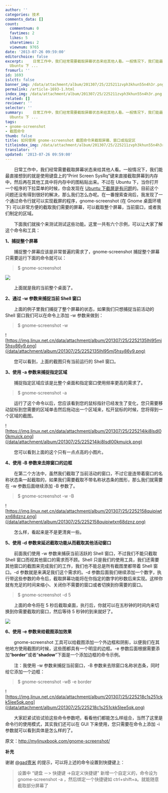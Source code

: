 ```yaml
---
author: ''
categories: 技术
comments_data: []
count:
  commentnum: 0
  favtimes: 2
  likes: 5
  sharetimes: 2
  viewnum: 9765
date: '2013-07-26 09:59:00'
editorchoice: false
excerpt: 　　日常工作中，我们经常需要截取屏幕状态来给其他人看。一般情况下，我们能最直接想到的就是使用键盘上的Print Screen SysRq键来直接截取屏幕到内存中，然后再在其他工具中将内存中的图粘贴出来。不过在
  Ubuntu 下 ...
fromurl: ''
id: 1693
islctt: false
banner_img: /data/attachment/album/201307/25/225211zvph3khun55n4h3r.png
permalink: /article-1693-1.html
index_img: /data/attachment/album/201307/25/225211zvph3khun55n4h3r.png
related: []
reviewer: ''
selector: ''
summary: 　　日常工作中，我们经常需要截取屏幕状态来给其他人看。一般情况下，我们能最直接想到的就是使用键盘上的Print Screen SysRq键来直接截取屏幕到内存中，然后再在其他工具中将内存中的图粘贴出来。不过在
  Ubuntu 下 ...
tags:
- gnome-screenshot
- 截图命令
thumb: false
title: 如何使用 gnome-screenshot 截图命令来截取屏幕、窗口或指定区
titleindex_img: /data/attachment/album/201307/25/225211zvph3khun55n4h3r.png
translator: ''
updated: '2013-07-26 09:59:00'
---
```


　　日常工作中，我们经常需要截取屏幕状态来给其他人看。一般情况下，我们能最直接想到的就是使用键盘上的“Print Screen SysRq”键来直接截取屏幕到内存中，然后再在其他工具中将内存中的图粘贴出来。不过在 Ubuntu 下，当你打开一个程序的下拉菜单的时候，你会发现在 [Ubuntu 下截屏是有问题](https://bugs.launchpad.net/ubuntu/+source/gnome-utils/+bug/29894)的。目前这个问题还没有得到很好的解决，那么我们怎么办呢。在一番搜索查询后，我发现了一个通过命令行就可以实现截屏的程序，gnome-screenshot (在 Gnome 桌面环境下) 可以非常方便的截取我们需要的屏幕，可以截取整个屏幕，当前窗口，或者我们制定的区域。


　　下面我们就挨个来测试测试这些功能。这里一共有六个示例，可以让大家了解这个命令和工具：


**1、捕捉整个屏幕**


　　捕捉整个屏幕应该是非常普遍的需求了，gnome-screenshot 捕捉整个屏幕只需要运行下面的命令就可以：



> 
> $ gnome-screenshot
> 
> 
> 


![](/data/attachment/album/201307/25/225211zvph3khun55n4h3r.png)


　　上面就是我的当前整个桌面了。


**2、通过 -w 参数来捕捉当前 Shell 窗口**


　　上面的例子里我们捕捉了整个屏幕的状态，如果我们只想捕捉当前活动的 Shell 窗口我们可以在命令上添加 -w 参数来做到：



> 
> $ gnome-screenshot -w
> 
> 
> 


![https://img.linux.net.cn/data/attachment/album/201307/25/2252135lhl95mj5hsy86y9.png](/data/attachment/album/201307/25/2252135lhl95mj5hsy86y9.png)


　　您可以看到，上面的截图只有当前运行的 Shell 窗口。


**3、使用 -a 参数来捕捉指定区域**


　　捕捉指定区域应该是比整个桌面和指定窗口使用频率更高的需求了。



> 
> $ gnome-screenshot -a
> 
> 
> 


　　运行了这个命令以后，您应该看到您的鼠标指针已经发生了变化，您只需要移动鼠标到您需要的区域单击然后拖动出一个区域来，松开鼠标的时候，您将得到一个区域的截图。


![https://img.linux.net.cn/data/attachment/album/201307/25/225214iki8lsdl00kmuick.png](/data/attachment/album/201307/25/225214iki8lsdl00kmuick.png)


　　您可以看到上面的这个只有一点点高的小图片。


**4、使用 -B 参数来去除窗口的边框**


　　在第二个方法中，虽然我们截取了当前活动的窗口，不过它是连带着窗口的名称状态条一起截取的，如果我们需要截取不带名称状态条的图形，那么我们就需要在 -w 参数后面继续添加 -B 参数了。



> 
> $ gnome-screenshot -w -B
> 
> 
> 


![https://img.linux.net.cn/data/attachment/album/201307/25/2252158quipiwtxn68dznz.png](/data/attachment/album/201307/25/2252158quipiwtxn68dznz.png)


　　怎么样，看起来是不是更清爽一些。


**5、使用 -d 参数来延迟截取功能从而截取其他活动窗口**


　　前面我们使用 -w 参数来捕获当前活跃的 Shell 窗口，不过我们不能只截取 Shell 窗口而视其他窗口的需求而不顾。Shell 只是我们的使用工具，我们还需要其他窗口的截图来完成我们的工作，我们也不能总是所有截图里都带着 Shell 窗口。-d 参数就是来满足我们这个需求的。-d 参数后面我们继续添加一个数字，执行带这些参数的命令后，截取屏幕功能将在你指定的数字的秒数后来实现。这样你就有充足的时间来缩小、关闭你不需要的窗口或者切换到你需要的窗口。



> 
> $ gnome-screenshot -d 5
> 
> 
> 


　　上面的命令将在 5 秒后截取桌面，执行后，你就可以在五秒钟的时间内来切换到你需要截取的窗口，然后等待 5 秒钟的到来就好了。


![](/data/attachment/album/201307/25/225216f8yvy6fttaayyf6t.png)


**6、使用 -e 参数来给截图添加效果**


　　gnome-screenshot 工具可以给截图添加一个外边框和阴影，以便我们在其他地方使用截图的时候，这些图都具有一个明显的边框。-e 参数后面根据需要添加“**border**”或者“**shadow**”下面是一个添加边框的命令示例。


　　注：我使用 -w 参数来捕捉当前窗口，-B 参数来去除窗口名称状态条，同时给它添加一个边框：



> 
> $ gnome-screenshot -wB -e border
> 
> 
> 


![https://img.linux.net.cn/data/attachment/album/201307/25/225218c1s251ckk5lee5qk.png](/data/attachment/album/201307/25/225218c1s251ckk5lee5qk.png)


　　大家赶紧试验试验这些命令参数吧，看看他们都能怎么样组合，当然了这里是命令行的使用模式，其实我们还可以在 GUI 下来使用，您只需要在命令上添加 -i 参数就可以看到具体是怎么样的了。


原文：<http://mylinuxbook.com/gnome-screenshot/> 


**补充**


谢谢 [@gad壹米](http://weibo.com/1291920520 "gad壹米") 的提示，可以将上述的命令设置到快捷键上：



> 
> 设置中 “键盘 －> 快捷键 ->自定义快捷键" 新增一个自定义的，命令设为 gnome-screenshot -a ，然后绑定一个快捷键如 ctrl+shift+a。就能随意截取部分屏幕了 
> 
> 
>